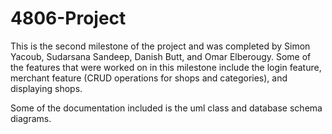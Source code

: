 # 4806-Project
This is the second milestone of the project and was completed by Simon Yacoub, Sudarsana Sandeep, Danish Butt, and Omar Elberougy. Some of the features that were worked on in this milestone include the login feature, merchant feature (CRUD operations for shops and categories), and displaying shops.

Some of the documentation included is the uml class and database schema diagrams. 
